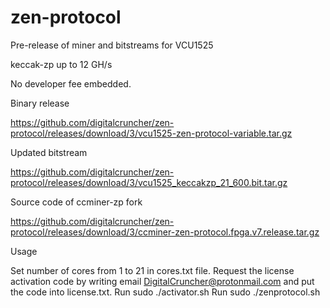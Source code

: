 # zen-protocol
Pre-release of miner and bitstreams for VCU1525

keccak-zp up to 12 GH/s

No developer fee embedded.

Binary release

https://github.com/digitalcruncher/zen-protocol/releases/download/3/vcu1525-zen-protocol-variable.tar.gz

Updated bitstream

https://github.com/digitalcruncher/zen-protocol/releases/download/3/vcu1525_keccakzp_21_600.bit.tar.gz


Source code of ccminer-zp fork

https://github.com/digitalcruncher/zen-protocol/releases/download/3/ccminer-zen-protocol.fpga.v7.release.tar.gz


Usage

Set number of cores from 1 to 21 in cores.txt file.
Request the license activation code by writing email DigitalCruncher@protonmail.com and put the code into license.txt.
Run sudo ./activator.sh
Run sudo ./zenprotocol.sh
